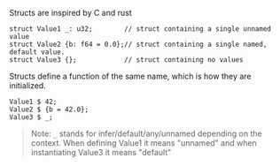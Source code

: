 Structs are inspired by C and rust

```
struct Value1 _: u32;        // struct containing a single unnamed value
struct Value2 {b: f64 = 0.0};// struct containing a single named, default value.
struct Value3 {};            // struct containing no values
```

Structs define a function of the same name, which is how they are initialized.
```
Value1 $ 42;
Value2 $ {b = 42.0};
Value3 $ _;
```

> Note: `_` stands for infer/default/any/unnamed depending on the context.
> When defining Value1 it means "unnamed" and when instantiating Value3 it
> means "default"
